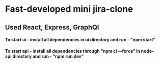 # Fast-developed mini jira-clone

## Used React, Express, GraphQl

#### To start ui - install all dependencies in ui directory and run - "npm start"
#### To start api - install all dependencies through "npm ci --force" in node-api directory and run - "npm run dev"
